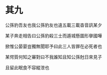    

# 其九

公孫豹吾友也我公孫豹友也違五載三載杳音訊某夕

某子奔走相告曰公孫豹殺三士而遁城懸圖形擧國嘩

掀惟公晏晏豈獨無聞耶予曰此三人皆罪在必死者也

某愕質何知之審對曰不我誰知且知公孫尅日來見子

且留此眠食不容縱泄也